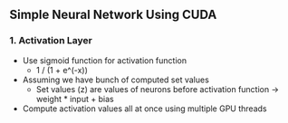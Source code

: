## Simple Neural Network Using CUDA

### 1. Activation Layer
- Use sigmoid function for activation function
    - 1 / (1 + e^(-x))
- Assuming we have bunch of computed set values
    - Set values (z) are values of neurons before activation function -> weight * input + bias
- Compute activation values all at once using multiple GPU threads